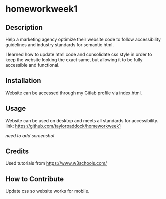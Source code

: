 # homeworkweek1

## Description

Help a marketing agency optimize their website code to follow accessibility guidelines and industry standards for semantic html.

I learned how to update html code and consolidate css style in order to keep the website looking the exact same, but allowing it to be fully accessible and functional.

## Installation

Website can be accessed through my Gitlab profile via index.html.

## Usage

Website can be used on desktop and meets all standards for accessibility.
link: https://github.com/taylorpaddock/homeworkweek1

*need to add screenshot*


## Credits

Used tutorials from https://www.w3schools.com/

## How to Contribute

Update css so website works for mobile.
